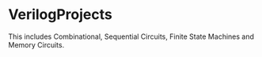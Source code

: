 # VerilogProjects
This includes Combinational, Sequential Circuits, Finite State Machines and Memory Circuits.
